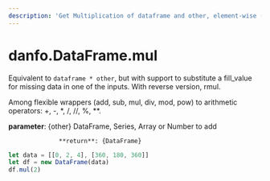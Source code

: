 ```yaml
---
description: 'Get Multiplication of dataframe and other, element-wise (binary operator mul).'
---
```


# danfo.DataFrame.mul

Equivalent to `dataframe * other`, but with support to substitute a fill\_value for missing data in one of the inputs. With reverse version, rmul.

Among flexible wrappers \(add, sub, mul, div, mod, pow\) to arithmetic operators: +, -, \*, /, //, %, \*\*.

**parameter**: {other} DataFrame, Series, Array or Number to add

                  **return**: {DataFrame}

```javascript
let data = [[0, 2, 4], [360, 180, 360]]
let df = new DataFrame(data)
df.mul(2)
```

